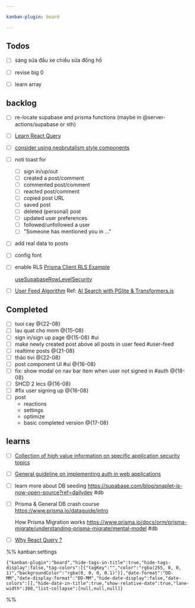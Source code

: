 ```yaml
---

kanban-plugin: board

---
```


## Todos

- [ ] sáng sửa đầu xe
	chiều sửa đồng hồ
- [ ] revise big 0
- [ ] learn array


## backlog

- [ ] re-locate supabase and prisma functions (maybe in @server-actions/supabase or sth)
- [ ] [Learn React Query](https://tanstack.com/query/latest/docs/framework/react/community/tkdodos-blog)
- [ ] [consider using neobrutalism style components](https://www.neobrutalism.dev/)
- [ ] noti toast for
	- [ ] sign in/up/out
	- [ ] created a post/comment
	- [ ] commented post/comment
	- [ ] reacted post/comment
	- [ ] copied post URL
	- [ ] saved post
	- [ ] deleted (personal) post 
	- [ ] updated user preferences
	- [ ] followed/unfollowed a user
	- [ ] "Someone has mentioned you in ..."
- [ ] add real data to posts
- [ ] config font
- [ ] enable RLS
	[Prisma Client RLS Example](https://github.com/prisma/prisma-client-extensions/tree/main/row-level-security#prisma-client-extension---row-level-security)
	
	[useSupabaseRowLevelSecurity](https://github.com/dthyresson/prisma-extension-supabase-rls#usesupabaserowlevelsecurity)
- [ ] [User Feed Algorithm](https://huggingface.co/Supabase/gte-small)
	Ref: [AI Search with PGlite & Transformers.js](https://supabase.com/blog/in-browser-semantic-search-pglite?ref=dailydev)


## Completed

- [ ] tuoi cay @{22-08}
- [ ] lau quat cho mom @{15-08}
- [ ] sign in/sign up page @{15-08} #ui
- [ ] make newly created post above all posts in user feed
	#user-feed
- [ ] realtime posts @{21-08}
- [ ] tháo tivi @{22-08}
- [ ] post component UI #ui  @{16-08}
- [ ] fix: show modal on nav bar item when user not signed in #auth @{18-08}
- [ ] SHCD 2 lecs @{16-08}
- [ ] #fix user signing up @{16-08}
- [ ] post 
	- reactions
	- settings
	- optimize
	- basic completed version @{17-08}


## learns

- [ ] [Collection of high value information on specific application security topics](https://cheatsheetseries.owasp.org/index.html)
- [ ] [General guideline on implementing auth in web applications](https://thecopenhagenbook.com/)
- [ ] learn more about DB seeding
	https://supabase.com/blog/snaplet-is-now-open-source?ref=dailydev
	#db
- [ ] Prisma & General DB crash course
	https://www.prisma.io/dataguide/intro
	
	How Prisma Migration works
	https://www.prisma.io/docs/orm/prisma-migrate/understanding-prisma-migrate/mental-model
	#db
- [ ] [Why React Query ?](https://ui.dev/why-react-query)




%% kanban:settings
```
{"kanban-plugin":"board","hide-tags-in-title":true,"hide-tags-display":false,"tag-colors":[{"tagKey":"","color":"rgba(255, 0, 0, 1)","backgroundColor":"rgba(0, 0, 0, 0.1)"}],"date-format":"DD-MM","date-display-format":"DD-MM","hide-date-display":false,"date-colors":[],"hide-date-in-title":true,"show-relative-date":true,"lane-width":300,"list-collapse":[null,null,null]}
```
%%